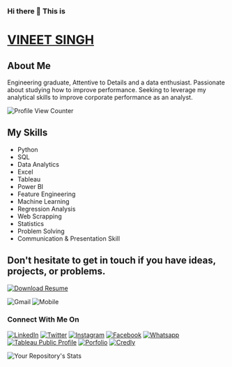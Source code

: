 


### Hi there 👋 This is

# [VINEET SINGH](https://vineetdsat.github.io/portfolio/)

## About Me
Engineering graduate, Attentive to Details and a data enthusiast. Passionate about studying how to improve performance. Seeking to leverage my analytical skills to improve corporate performance as an analyst.

![Profile View Counter](https://komarev.com/ghpvc/?username=vineetdsat) 
## My Skills
<ul>
  <li>Python</li>                                      
	<li>SQL</li>
	<li> Data Analytics</li>
	<li> Excel</li>
	<li>Tableau</li>
	<li> Power BI</li>
	<li> Feature Engineering </li>
	<li>Machine Learning</li>
	<li>Regression Analysis</li>
	<li> Web Scrapping</li>
	<li>Statistics</li>
  <li>Problem Solving</li>
  <li>Communication & Presentation Skill</li>
</ul>





## Don't hesitate to get in touch if you have ideas, projects, or problems.

[![Download Resume](https://img.shields.io/badge/Download-Resume-red)](https://github.com/vineetdsat/vineetdsat/raw/main/Resume.pdf)

![Gmail](https://img.shields.io/badge/Gmail-vineetdsat@gmail.com-green?style=for-the-badge&logo=appveyor)    ![Mobile](https://img.shields.io/badge/Mobile-+91_7348_903_189-green?style=for-the-badge&logo=appveyor)



### Connect With Me On 



[![LinkedIn](https://img.shields.io/badge/LinkedIn-Vineetsingh2610-informational)](https://www.linkedin.com/in/vineet-singh-2610)  [![Twitter](https://img.shields.io/badge/Twitter-Vineetsingh2610-informational)](https://twitter.com/VineetSingh2610/) [![Instagram](https://img.shields.io/badge/Instagram-Vineet_Singh-informational)](https://www.instagram.com/_vineet__singh_/) [![Facebook](https://img.shields.io/badge/Facebook-Vineet_Singh-informational)](https://www.facebook.com/vineet.singh.uchiha/) [![Whatsapp](https://img.shields.io/badge/WhatsApp-Chat_With_Me!-informational)](https://wa.me/917348903189) [![Tableau Public Profile](https://img.shields.io/badge/Tableau-Profile-blue)](https://public.tableau.com/app/profile/vineet.singh3192) [![Porfolio](https://img.shields.io/badge/Personal-Portfolio-blue)](https://vineetdsat.github.io/portfolio/) [![Credly](https://img.shields.io/badge/Credly-Badges-blue)](https://www.credly.com/users/vineet-singh.647779d8/badges/)


![Your Repository's Stats](https://github-readme-stats.vercel.app/api?username=vineetdsat&show_icons=true)




